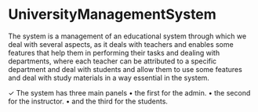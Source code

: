 # UniversityManagementSystem

The system is a management of an educational system through which we deal with several aspects, as it deals with teachers and enables some features that help them in performing their tasks and dealing with departments, where each teacher can be attributed to a specific department and deal with students and allow them to use some features and deal with study materials in a way essential in the system.

✓ The system has three main panels
• the first for the admin.
• the second for the instructor.
• and the third for the students.
